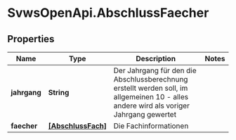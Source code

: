 # SvwsOpenApi.AbschlussFaecher

## Properties

Name | Type | Description | Notes
------------ | ------------- | ------------- | -------------
**jahrgang** | **String** | Der Jahrgang für den die Abschlussberechnung erstellt werden soll, im allgemeinen 10 - alles andere wird als voriger Jahrgang gewertet | 
**faecher** | [**[AbschlussFach]**](AbschlussFach.md) | Die Fachinformationen | 


